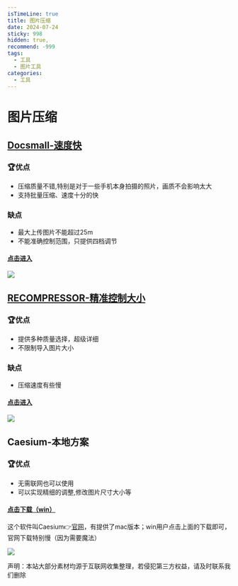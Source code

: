 ```yaml
---
isTimeLine: true
title: 图片压缩
date: 2024-07-24
sticky: 998
hidden: true,
recommend: -999
tags:
  - 工具
  - 图片工具
categories:
  - 工具
---
```


# 图片压缩

## [**Docsmall-速度快**](https://docsmall.com/)

### **🏆优点**

+   压缩质量不错,特别是对于一些手机本身拍摄的照片，画质不会影响太大
+   支持批量压缩、速度十分的快

### **缺点**

+   最大上传图片不能超过25m
+   不能准确控制范围，只提供四档调节

#### [点击进入](https://docsmall.com/)

![](https://www.30aitool.com/wp-content/uploads/2024/01/2efa4e88b6c408c.webp)

## [RECOMPRESSOR-精准控制大小](https://zh.recompressor.com/)

### **🏆优点**

+   提供多种质量选择，超级详细
+   不限制导入图片大小

### **缺点**

+   压缩速度有些慢

#### **[点击进入](https://zh.recompressor.com/)**

![](https://www.30aitool.com/wp-content/uploads/2024/01/d4e6ef9128888bb.webp)

## Caesium-本地方案

### **🏆优点**

+   无需联网也可以使用
+   可以实现精细的调整,修改图片尺寸大小等

#### [点击下载（win）](https://wwmi.lanzouo.com/icoCz1lo8ygf)

这个软件叫Caesium👉[官网](https://saerasoft.com/caesium/)，有提供了mac版本；win用户点击上面的下载即可，官网下载特别慢（因为需要魔法）

![](https://www.30aitool.com/wp-content/uploads/2024/01/db8b075fb299430.webp)

声明：本站大部分素材均源于互联网收集整理，若侵犯第三方权益，请及时联系我们删除